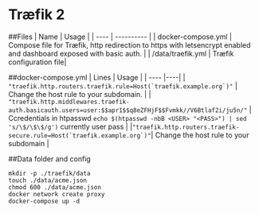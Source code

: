 # Træfik 2
##Files
| Name | Usage |
| ---- | ---------- |
| docker-compose.yml | Compose file for Træfik, http redirection to https with letsencrypt enabled and dashboard exposed with basic auth. |
| /data/traefik.yml | Træfik configuration file|

##docker-compose.yml
| Lines | Usage | 
| ---- |----| 
| ``` "traefik.http.routers.traefik.rule=Host(`traefik.example.org`)" ``` | Change the host rule to your subdomain. |
| ```"traefik.http.middlewares.traefik-auth.basicauth.users=user:$$apr1$$q8eZFHjF$$Fvmkk//V6Btlaf2i/ju5n/"``` | Ccredentials in htpasswd ```echo $(htpasswd -nbB <USER> "<PASS>") | sed 's/\$/\$\$/g')``` currently user pass |
|```"traefik.http.routers.traefik-secure.rule=Host(`traefik.example.org`)"```| Change the host rule to your subdomain |

##Data folder and config

```
mkdir -p ./traefik/data
touch ./data/acme.json
chmod 600 ./data/acme.json
docker network create proxy
docker-compose up -d
```

